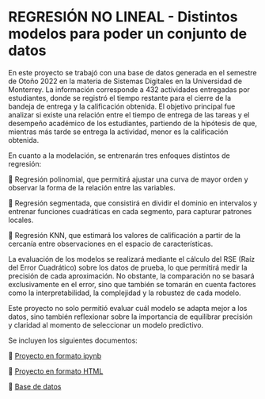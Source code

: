 # REGRESIÓN NO LINEAL - Distintos modelos para poder un conjunto de datos
En este proyecto se trabajó con una base de datos generada en el semestre de Otoño 2022 en la materia de Sistemas Digitales en la Universidad de Monterrey. La información corresponde a 432 actividades entregadas por estudiantes, donde se registró el tiempo restante para el cierre de la bandeja de entrega y la calificación obtenida. El objetivo principal fue analizar si existe una relación entre el tiempo de entrega de las tareas y el desempeño académico de los estudiantes, partiendo de la hipótesis de que, mientras más tarde se entrega la actividad, menor es la calificación obtenida.

En cuanto a la modelación, se entrenarán tres enfoques distintos de regresión:

 Regresión polinomial, que permitirá ajustar una curva de mayor orden y observar la forma de la relación entre las variables.

 Regresión segmentada, que consistirá en dividir el dominio en intervalos y entrenar funciones cuadráticas en cada segmento, para capturar patrones locales.

 Regresión KNN, que estimará los valores de calificación a partir de la cercanía entre observaciones en el espacio de características.

La evaluación de los modelos se realizará mediante el cálculo del RSE (Raíz del Error Cuadrático) sobre los datos de prueba, lo que permitirá medir la precisión de cada aproximación. No obstante, la comparación no se basará exclusivamente en el error, sino que también se tomarán en cuenta factores como la interpretabilidad, la complejidad y la robustez de cada modelo.

Este proyecto no solo permitió evaluar cuál modelo se adapta mejor a los datos, sino también reflexionar sobre la importancia de equilibrar precisión y claridad al momento de seleccionar un modelo predictivo.

Se incluyen los siguientes documentos:

 [Proyecto en formato ipynb](Regresion_no_lineal.ipynb)

 [Proyecto en formato HTML](Regresion_no_lineal.html)

 [Base de datos](Tiempo%20de%20Entrega.csv)
